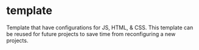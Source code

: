 # template
Template that have configurations for JS, HTML, & CSS. This template can be reused for future projects to save time from reconfiguring a new projects.